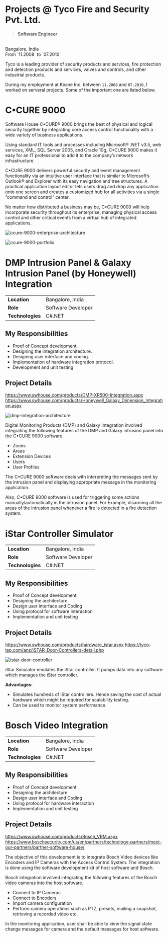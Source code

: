 # Projects @ Tyco Fire and Security Pvt. Ltd.

>**Software Engineer**
<br>
Bangalore, India
<br>
From `11.2008` to `07.2010`

Tyco is a leading provider of security products and services, fire protection and detection products and services, valves and controls, and other industrial products.

During my employment at Keane Inc. between `11.2008` and `07.2010`, I worked on serveral projects. Some of the important one are listed below.

# C•CURE 9000

Software House C•CURE® 9000 brings the best of physical and logical security together by integrating core access control functionality with a wide variety of business applications. 

Using standard IT tools and processes including Microsoft® .NET v3.5, web services, XML, SQL Server 2005, and Oracle 10g, C•CURE 9000 makes it easy for an IT professional to add it to the company’s network infrastructure. 

C•CURE 9000 delivers powerful security and event management functionality via an intuitive user interface that is similar to Microsoft’s Outlook® and Explorer with its easy navigation and tree structures. A practical application layout editor lets users drag and drop any application onto one screen and creates a customized hub for all activities via a single “command and control” center. 

No matter how distributed a business may be, C•CURE 9000 will help incorporate security throughout its enterprise, managing physical access control and other critical events from a virtual hub of integrated applications.

![ccure-9000-enterprise-architecture](./_images/projects/tyco/ccure-9000-enterprise-architecture.png)

![ccure-9000-portfolio](./_images/projects/tyco/ccure-9000-portfolio.jpg)

# DMP Intrusion Panel & Galaxy Intrusion Panel (by Honeywell) Integration

<table style="width: 100%">
  <tr>
    <td><b>Location</b></td>
    <td>Bangalore, India</td>
  </tr>
  <tr>
    <td><b>Role</b></td>
    <td>Software Developer</td>
  </tr>
  <tr>
    <td><b>Technologies</b></td>
    <td>C#.NET</td>
  </tr>
</table>

## My Responsibilities

- Proof of Concept development.
- Designing the integration architecture.
- Designing user interface and coding.
- Implementation of hardware integration protocol.
- Development and unit testing

## Project Details

https://www.swhouse.com/products/DMP-XR500-Integration.aspx
https://www.swhouse.com/products/Honeywell_Galaxy_Dimension_Integration.aspx 

![dmp-integration-architecture](./_images/projects/tyco/dmp-integration-architecture.png)

Digital Monitoring Products (DMP) and Galaxy Integration involved integrating the following features of the DMP and Galaxy intrusion panel into the C•CURE 9000 software.
- Zones
- Areas
- Extension Devices
- Users
- User Profiles

The C•CURE 9000 software deals with interpreting the messages sent by the intrusion panel and displaying appropriate message in the monitoring application.

Also, C•CURE 9000 software is used for triggering some actions manually/automatically in the intrusion panel. For Example, disarming all the areas of the intrusion panel whenever a fire is detected in a fire detection system.

# iStar Controller Simulator

<table style="width: 100%">
  <tr>
    <td><b>Location</b></td>
    <td>Bangalore, India</td>
  </tr>
  <tr>
    <td><b>Role</b></td>
    <td>Software Developer</td>
  </tr>
  <tr>
    <td><b>Technologies</b></td>
    <td>C#.NET</td>
  </tr>
</table>

## My Responsibilities

- Proof of Concept development
- Designing the architecture
- Design user interface and Coding
- Using protocol for software interaction
- Implementation and unit testing

## Project Details

https://www.swhouse.com/products/hardware_istar.aspx
https://tyco-tsp.com/anz/iSTAR-Door-Controllers-detail.php

![istar-door-controller](./_images/projects/tyco/istar-door-controller.png)

iStar Simulator emulates the iStar controller. It pumps data into any software which manages the iStar controller.

**Advantages:**
- Simulates hundreds of iStar controllers.  Hence saving the cost of actual hardware which might be required for scalability testing.
- Can be used to monitor system performance.

# Bosch Video Integration

<table style="width: 100%">
  <tr>
    <td><b>Location</b></td>
    <td>Bangalore, India</td>
  </tr>
  <tr>
    <td><b>Role</b></td>
    <td>Software Developer</td>
  </tr>
  <tr>
    <td><b>Technologies</b></td>
    <td>C#.NET</td>
  </tr>
</table>

## My Responsibilities

- Proof of Concept development
- Designing the architecture
- Design user interface and Coding
- Using protocol for hardware interaction
- Implementation and unit testing

## Project Details

https://www.swhouse.com/products/Bosch_VRM.aspx
https://www.boschsecurity.com/us/en/partners/technology-partners/meet-our-partners/partner-software-house/

The objective of this development is to integrate Bosch Video devices like Encoders and IP Cameras with the Access Control System. The integration is done using the software development kit of host software and Bosch. 

Bosch integration involved integrating the following features of the Bosch video cameras into the host software.
- Connect to IP Cameras
- Connect to Encoders
- Import camera configuration
- Perform camera operations such as PTZ, presets, mailing a snapshot, retrieving a recorded video etc.

In the monitoring application, user shall be able to view the signal state change messages for camera and the default messages for host software.